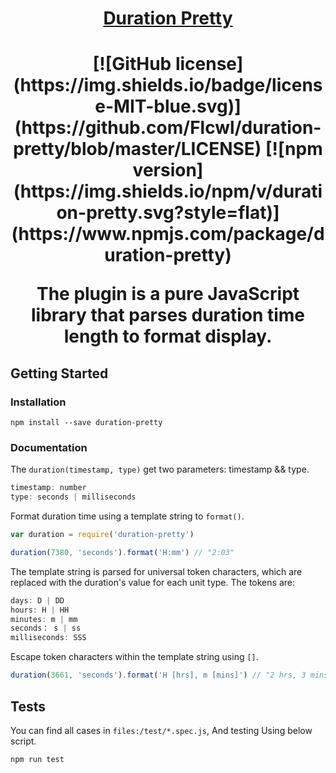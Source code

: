 <h1 align="center"><a href="https://github.com/Flcwl/duration-pretty" target="_blank" rel="noopener noreferrer">Duration Pretty</a><h1>

<p align="center">
[![GitHub license](https://img.shields.io/badge/license-MIT-blue.svg)](https://github.com/Flcwl/duration-pretty/blob/master/LICENSE) [![npm version](https://img.shields.io/npm/v/duration-pretty.svg?style=flat)](https://www.npmjs.com/package/duration-pretty)
</p>

<p align="center">The plugin is a pure JavaScript library that parses duration time length to format display.</p>

## Getting Started

### Installation

```console
npm install --save duration-pretty
```

### Documentation

The `duration(timestamp, type)` get two parameters: timestamp && type.

```js
timestamp: number
type: seconds | milliseconds
```

Format duration time using a template string to `format()`.

```js
var duration = require('duration-pretty')

duration(7380, 'seconds').format('H:mm') // "2:03"
```

The template string is parsed for universal token characters, which are replaced with the duration's value for each unit type. The tokens are:

```js
days: D | DD
hours: H | HH
minutes: m | mm
seconds： s | ss
milliseconds: SSS
```

Escape token characters within the template string using `[]`.

```js
duration(3661, 'seconds').format('H [hrs], m [mins]') // "2 hrs, 3 mins"
```

## Tests

You can find all cases in `files:/test/*.spec.js`, And testing Using below script.

```console
npm run test
```

